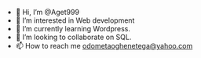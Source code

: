 - 👋 Hi, I’m @Aget999
- 👀 I’m interested in Web development
- 🌱 I’m currently learning Wordpress.
- 💞️ I’m looking to collaborate on SQL.
- 📫 How to reach me odometaoghenetega@yahoo.com

<!---
Aget999/Aget999 is a ✨ special ✨ repository because its `README.md` (this file) appears on your GitHub profile.
You can click the Preview link to take a look at your changes.
--->
